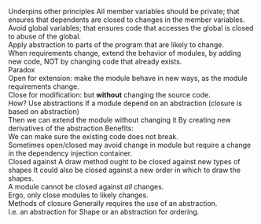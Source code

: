 Underpins other principles 
All member variables should be private; that ensures that dependents are closed to changes in the member variables.  
Avoid global variables; that ensures code that accesses the global is closed to abuse of the global.    
Apply abstraction to parts of the program that are likely to change.  
When requirements change, extend the behavior of modules, by adding new code, NOT by changing code that already exists.  
Paradox  
Open for extension: make the module behave in new ways, as the module requirements change.  
Close for modification: but **without** changing the source code.  
How? Use abstractions 
If a module depend on an abstraction (closure is based on abstraction)  
Then we can extend the module without changing it 
By creating new derivatives of the abstraction 
Benefits:  
We can make sure the existing code does not break.  
Sometimes open/closed may avoid change in module but require a change in the dependency injection container.  
Closed against 
A draw method ought to be closed against new types of shapes 
It could also be closed against a new order in which to draw the shapes.  
A module cannot be closed against *all* changes.  
Ergo, only close modules to likely changes.  
Methods of closure 
Generally requires the use of an abstraction.  
I.e. an abstraction for Shape or an abstraction for ordering.  
